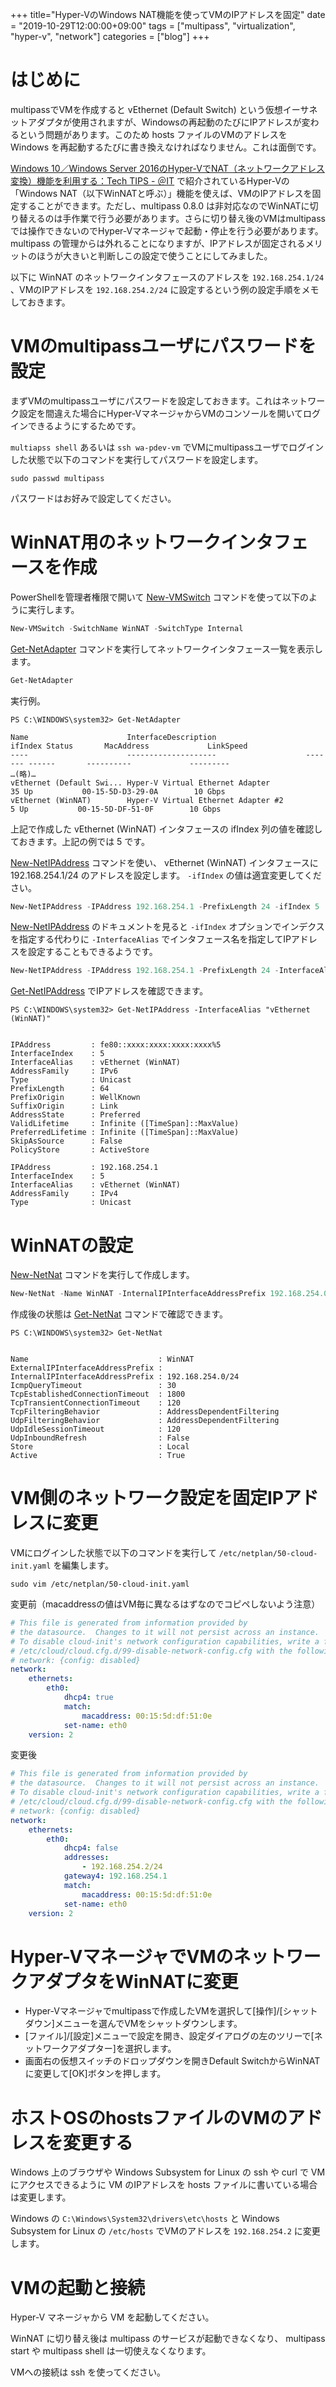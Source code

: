 +++
title="Hyper-VのWindows NAT機能を使ってVMのIPアドレスを固定"
date = "2019-10-29T12:00:00+09:00"
tags = ["multipass", "virtualization", "hyper-v", "network"]
categories = ["blog"]
+++


# はじめに

multipassでVMを作成すると vEthernet (Default Switch) という仮想イーサネットアダプタが使用されますが、Windowsの再起動のたびにIPアドレスが変わるという問題があります。このため hosts ファイルのVMのアドレスを Windows を再起動するたびに書き換えなければなりません。これは面倒です。

[Windows 10／Windows Server 2016のHyper-VでNAT（ネットワークアドレス変換）機能を利用する：Tech TIPS - ＠IT](https://www.atmarkit.co.jp/ait/articles/1612/16/news039.html)
で紹介されているHyper-Vの「Windows NAT（以下WinNATと呼ぶ）」機能を使えば、VMのIPアドレスを固定することができます。ただし、multipass 0.8.0 は非対応なのでWinNATに切り替えるのは手作業で行う必要があります。さらに切り替え後のVMはmultipassでは操作できないのでHyper-Vマネージャで起動・停止を行う必要があります。multipass の管理からは外れることになりますが、IPアドレスが固定されるメリットのほうが大きいと判断しこの設定で使うことにしてみました。

以下に WinNAT のネットワークインタフェースのアドレスを `192.168.254.1/24` 、VMのIPアドレスを `192.168.254.2/24` に設定するという例の設定手順をメモしておきます。

# VMのmultipassユーザにパスワードを設定

まずVMのmultipassユーザにパスワードを設定しておきます。これはネットワーク設定を間違えた場合にHyper-VマネージャからVMのコンソールを開いてログインできるようにするためです。

`multiapss shell` あるいは `ssh wa-pdev-vm` でVMにmultipassユーザでログインした状態で以下のコマンドを実行してパスワードを設定します。

```console
sudo passwd multipass
```

パスワードはお好みで設定してください。

# WinNAT用のネットワークインタフェースを作成

PowerShellを管理者権限で開いて [New-VMSwitch](https://docs.microsoft.com/en-us/powershell/module/hyper-v/New-VMSwitch?view=win10-ps) コマンドを使って以下のように実行します。

```powershell
New-VMSwitch -SwitchName WinNAT -SwitchType Internal
```

[Get-NetAdapter](https://docs.microsoft.com/en-us/powershell/module/netadapter/Get-NetAdapter?view=win10-ps) コマンドを実行してネットワークインタフェース一覧を表示します。

```powershell
Get-NetAdapter
```

実行例。

```console
PS C:\WINDOWS\system32> Get-NetAdapter

Name                      InterfaceDescription                    ifIndex Status       MacAddress             LinkSpeed
----                      --------------------                    ------- ------       ----------             ---------
…(略)…
vEthernet (Default Swi... Hyper-V Virtual Ethernet Adapter             35 Up           00-15-5D-D3-29-0A        10 Gbps
vEthernet (WinNAT)        Hyper-V Virtual Ethernet Adapter #2           5 Up           00-15-5D-DF-51-0F        10 Gbps
```

上記で作成した vEthernet (WinNAT) インタフェースの ifIndex 列の値を確認しておきます。上記の例では 5 です。

[New-NetIPAddress](https://docs.microsoft.com/en-us/powershell/module/nettcpip/new-netipaddress?view=win10-ps) コマンドを使い、
vEthernet (WinNAT) インタフェースに 192.168.254.1/24 のアドレスを設定します。 `-ifIndex` の値は適宜変更してください。

```powershell
New-NetIPAddress -IPAddress 192.168.254.1 -PrefixLength 24 -ifIndex 5 
```

[New-NetIPAddress](https://docs.microsoft.com/en-us/powershell/module/nettcpip/new-netipaddress?view=win10-ps) のドキュメントを見ると
`-ifIndex` オプションでインデクスを指定する代わりに `-InterfaceAlias` でインタフェース名を指定してIPアドレスを設定することもできるようです。

```powershell
New-NetIPAddress -IPAddress 192.168.254.1 -PrefixLength 24 -InterfaceAlias "vEthernet (WinNAT)"
```

[Get-NetIPAddress](https://docs.microsoft.com/en-us/powershell/module/nettcpip/get-netipaddress?view=win10-ps) でIPアドレスを確認できます。

```console
PS C:\WINDOWS\system32> Get-NetIPAddress -InterfaceAlias "vEthernet (WinNAT)"


IPAddress         : fe80::xxxx:xxxx:xxxx:xxxx%5
InterfaceIndex    : 5
InterfaceAlias    : vEthernet (WinNAT)
AddressFamily     : IPv6
Type              : Unicast
PrefixLength      : 64
PrefixOrigin      : WellKnown
SuffixOrigin      : Link
AddressState      : Preferred
ValidLifetime     : Infinite ([TimeSpan]::MaxValue)
PreferredLifetime : Infinite ([TimeSpan]::MaxValue)
SkipAsSource      : False
PolicyStore       : ActiveStore

IPAddress         : 192.168.254.1
InterfaceIndex    : 5
InterfaceAlias    : vEthernet (WinNAT)
AddressFamily     : IPv4
Type              : Unicast
```

# WinNATの設定

[New-NetNat](https://docs.microsoft.com/en-us/powershell/module/netnat/New-NetNat?view=win10-ps) コマンドを実行して作成します。

```powershell
New-NetNat -Name WinNAT -InternalIPInterfaceAddressPrefix 192.168.254.0/24
```

作成後の状態は [Get-NetNat](https://docs.microsoft.com/en-us/powershell/module/netnat/Get-NetNat?view=win10-ps) コマンドで確認できます。

```console
PS C:\WINDOWS\system32> Get-NetNat


Name                             : WinNAT
ExternalIPInterfaceAddressPrefix :
InternalIPInterfaceAddressPrefix : 192.168.254.0/24
IcmpQueryTimeout                 : 30
TcpEstablishedConnectionTimeout  : 1800
TcpTransientConnectionTimeout    : 120
TcpFilteringBehavior             : AddressDependentFiltering
UdpFilteringBehavior             : AddressDependentFiltering
UdpIdleSessionTimeout            : 120
UdpInboundRefresh                : False
Store                            : Local
Active                           : True
```

# VM側のネットワーク設定を固定IPアドレスに変更

VMにログインした状態で以下のコマンドを実行して `/etc/netplan/50-cloud-init.yaml` を編集します。

```console
sudo vim /etc/netplan/50-cloud-init.yaml
```

変更前（macaddressの値はVM毎に異なるはずなのでコピペしないよう注意）

```yaml
# This file is generated from information provided by
# the datasource.  Changes to it will not persist across an instance.
# To disable cloud-init's network configuration capabilities, write a file
# /etc/cloud/cloud.cfg.d/99-disable-network-config.cfg with the following:
# network: {config: disabled}
network:
    ethernets:
        eth0:
            dhcp4: true
            match:
                macaddress: 00:15:5d:df:51:0e
            set-name: eth0
    version: 2
```

変更後

```yaml
# This file is generated from information provided by
# the datasource.  Changes to it will not persist across an instance.
# To disable cloud-init's network configuration capabilities, write a file
# /etc/cloud/cloud.cfg.d/99-disable-network-config.cfg with the following:
# network: {config: disabled}
network:
    ethernets:
        eth0:
            dhcp4: false
            addresses:
                - 192.168.254.2/24
            gateway4: 192.168.254.1
            match:
                macaddress: 00:15:5d:df:51:0e
            set-name: eth0
    version: 2
```

# Hyper-VマネージャでVMのネットワークアダプタをWinNATに変更

* Hyper-Vマネージャでmultipassで作成したVMを選択して[操作]/[シャットダウン]メニューを選んでVMをシャットダウンします。
* [ファイル]/[設定]メニューで設定を開き、設定ダイアログの左のツリーで[ネットワークアダプター]を選択します。
* 画面右の仮想スイッチのドロップダウンを開きDefault SwitchからWinNATに変更して[OK]ボタンを押します。

# ホストOSのhostsファイルのVMのアドレスを変更する

Windows 上のブラウザや Windows Subsystem for Linux の ssh や curl で VMにアクセスできるように VM のIPアドレスを hosts ファイルに書いている場合は変更します。

Windows の `C:\Windows\System32\drivers\etc\hosts` と Windows Subsystem for Linux の `/etc/hosts` でVMのアドレスを `192.168.254.2` に変更します。

# VMの起動と接続

Hyper-V マネージャから VM を起動してください。

WinNAT に切り替え後は multipass のサービスが起動できなくなり、 multipass start や multipass shell は一切使えなくなります。

VMへの接続は ssh を使ってください。
